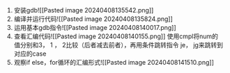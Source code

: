 1. 安装gdb![[Pasted image 20240408135542.png]]
2. 编译并运行代码![[Pasted image 20240408135824.png]]
3. 运⽤基本gdb指令![[Pasted image 20240408140017.png]]
4. 查看汇编代码![[Pasted image 20240408140155.png]]
	使用cmpl将num的值分别和3， 1 ， 2比较（后者减去前者），再用条件跳转指令 je， jg来跳转到对应的case
5. 观察if else，for循环的汇编形式![[Pasted image 20240408141510.png]]